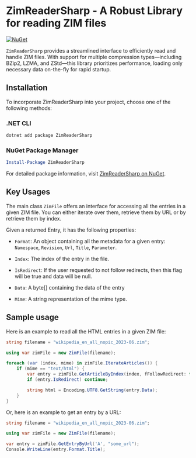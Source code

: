 # ZimReaderSharp - A Robust Library for reading ZIM files

[![NuGet](https://img.shields.io/nuget/v/ZimReaderSharp.svg)](https://www.nuget.org/packages/ZimReaderSharp/)

`ZimReaderSharp` provides a streamlined interface to efficiently read and handle ZIM files. With support for multiple compression types—including BZip2, LZMA, and ZStd—this library prioritizes performance, loading only necessary data on-the-fly for rapid startup.

## Installation

To incorporate ZimReaderSharp into your project, choose one of the following methods:

### .NET CLI
```bash
dotnet add package ZimReaderSharp
```

### NuGet Package Manager
```powershell
Install-Package ZimReaderSharp
```

For detailed package information, visit [ZimReaderSharp on NuGet](https://www.nuget.org/packages/ZimReaderSharp/).

## Key Usages

The main class `ZimFile` offers an interface for accessing all the entries in a given ZIM file. You can either iterate over them, retrieve them by URL or by retrieve them by index. 

Given a returned Entry, it has the following properties:

- `Format`: An object containing all the metadata for a given entry: `Namespace`, `Revision`, `Url`, `Title`, `Parameter`.

- `Index`: The index of the entry in the file.

- `IsRedirect`: If the user requested to not follow redirects, then this flag will be true and data will be null.

- `Data`: A byte[] containing the data of the entry

- `Mime`: A string representation of the mime type. 


## Sample usage

Here is an example to read all the HTML entries in a given ZIM file: 

```cs
string filename = "wikipedia_en_all_nopic_2023-06.zim";

using var zimFile = new ZimFile(filename);

foreach (var (index, mime) in zimFile.IterateArticles()) {
    if (mime == "text/html") {
        var entry = zimFile.GetArticleByIndex(index, fFollowRedirect: false);
        if (entry.IsRedirect) continue;

        string html = Encoding.UTF8.GetString(entry.Data);
    }
}
```

Or, here is an example to get an entry by a URL:

```cs
string filename = "wikipedia_en_all_nopic_2023-06.zim";

using var zimFile = new ZimFile(filename);

var entry = zimFile.GetEntryByUrl('A', "some_url");
Console.WriteLine(entry.Format.Title);
```
